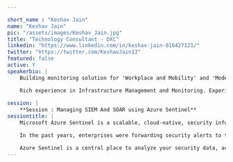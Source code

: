 ```yaml
---

short_name : "Keshav Jain"
name: "Keshav Jain"
pic: "/assets/images/Keshav_Jain.jpg"
title: "Technology Consultant - DXC"
linkedin: "https://www.linkedin.com/in/keshav-jain-016427121/"
twitter: "https://twitter.com/KeshavJain13"
featured: false
active: Y
speakerbio: |
    Building monitoring solution for 'Workplace and Mobility' and 'Modern Workplace'.

    Rich experience in Infrastructure Management and Monitoring. Experience in System Center Operations Manager (SCOM), Azure Monitor, Azure Log Analytics (OMS), Azure automation, Azure Infrastructure. Good experience in MSI Packaging and Application Virtualization.
    
session: |
    **Session : Managing SIEM And SOAR using Azure Sentinel**    
sessiontitle: |
    Microsoft Azure Sentinel is a scalable, cloud-native, security information event management (SIEM) and security orchestration automated response (SOAR) solution. Azure Sentinel, as a cloud security solution can play in securing enterprise.

    In the past years, enterprises were forwarding security alerts to their on-premise SIEM solution as part of their cloud security strategy. However, some of these tools were struggling to keep pace with the increasing volume and variety of data they process. Some of the common issues were inability of their SIEMs to scale and the volume of alerts they must investigate.

    Azure Sentinel is a central place to analyze your security data, across all parts of your environment. Using the dashboards technology already available in Azure, Sentinel can provide a single pane of glass on the security of your environment.
---
```


